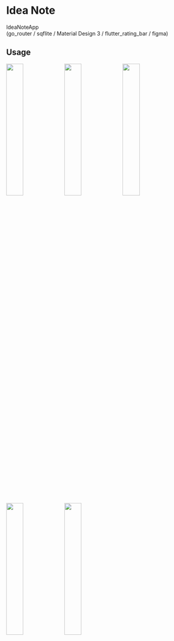 # Idea Note

IdeaNoteApp</br>
(go_router / sqflite / Material Design 3 / flutter_rating_bar / figma)

## Usage
<img src="https://github.com/KIM-Git-Hub/Idea-Note/assets/100995721/e627f56c-97f3-4662-a91c-9d1d2e81f1d9" width="30%" height="30%">
<img src="https://github.com/KIM-Git-Hub/Idea-Note/assets/100995721/65be0dde-1277-43b0-9c5b-dc552f7335da" width="30%" height="30%">
<img src="https://github.com/KIM-Git-Hub/Idea-Note/assets/100995721/ebe60724-5ab3-4b07-a427-a61ebf080ca0" width="30%" height="30%">
<img src="https://github.com/KIM-Git-Hub/Idea-Note/assets/100995721/a74b5b1f-64b2-416a-a156-713ee9f2c4c6" width="30%" height="30%">
<img src="https://github.com/KIM-Git-Hub/Idea-Note/assets/100995721/a17fc311-1bad-4e7f-830a-cf057e37cd03" width="30%" height="30%">

